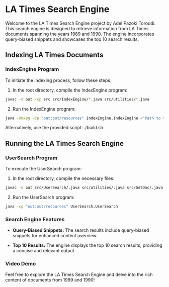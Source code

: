 # LA Times Search Engine

Welcome to the LA Times Search Engine project by Adel Pazoki Toroudi. This search engine is designed to retrieve information from LA Times documents spanning the years 1989 and 1990. The engine incorporates query-biased snippets and showcases the top 10 search results.

## Indexing LA Times Documents

### IndexEngine Program

To initiate the indexing process, follow these steps:

1. In the root directory, compile the IndexEngine program:

  ```bash
  javac -d out -cp src src/IndexEngine/*.java src/utilities/*.java
  ```

2. Run the IndexEngine program:

  ```bash
  java -Xmx8g -cp "out:out/resources" IndexEngine.IndexEngine <'Path to the zipped file'> <'Path to the directory to save the file'>
  ```
Alternatively, use the provided script: ./build.sh


## Running the LA Times Search Engine

### UserSearch Program

To execute the UserSearch program:

1. In the root directory, compile the necessary files:

  ```bash
  javac -d out src/UserSearch/.java src/utilities/.java src/GetDoc/.java src/BM25/.java
  ```

2. Run the UserSearch program:

  ```bash
  java -cp "out:out/resources" UserSearch.UserSearch
  ```

### Search Engine Features

- **Query-Biased Snippets:** The search results include query-biased snippets for enhanced content overview.

- **Top 10 Results:** The engine displays the top 10 search results, providing a concise and relevant output.

### Video Demo



Feel free to explore the LA Times Search Engine and delve into the rich content of documents from 1989 and 1990!

